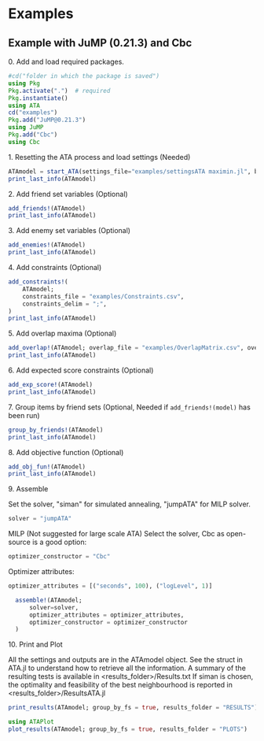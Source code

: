 # Examples

## Example with JuMP (0.21.3) and Cbc

0\. Add and load required packages.
```julia
#cd("folder in which the package is saved")
using Pkg
Pkg.activate(".")  # required
Pkg.instantiate()
using ATA
cd("examples")
Pkg.add("JuMP@0.21.3")
using JuMP
Pkg.add("Cbc")
using Cbc
```

1\. Resetting the ATA process and load settings (Needed)

```julia
ATAmodel = start_ATA(settings_file="examples/settingsATA maximin.jl", bank_file="examples/data/Bank.csv", bank_delim=";")
print_last_info(ATAmodel)
```

2\. Add friend set variables (Optional)

```julia
add_friends!(ATAmodel)
print_last_info(ATAmodel)
```

3\. Add enemy set variables (Optional)

```julia
add_enemies!(ATAmodel)
print_last_info(ATAmodel)
```

4\. Add constraints (Optional)

```julia
add_constraints!(
    ATAmodel;
    constraints_file = "examples/Constraints.csv",
    constraints_delim = ";",
)
print_last_info(ATAmodel)
```

5\. Add overlap maxima (Optional)

```julia
add_overlap!(ATAmodel; overlap_file = "examples/OverlapMatrix.csv", overlap_delim = ";")
print_last_info(ATAmodel)
```

6\. Add expected score constraints (Optional)

```julia
add_exp_score!(ATAmodel)
print_last_info(ATAmodel)
```

7\. Group items by friend sets (Optional, Needed if `add_friends!(model)` has been run)

```julia
group_by_friends!(ATAmodel)
print_last_info(ATAmodel)
```

8\. Add objective function (Optional)

```julia
add_obj_fun!(ATAmodel)
print_last_info(ATAmodel)
```

9\. Assemble

Set the solver, "siman" for simulated annealing, "jumpATA" for MILP solver.
```julia
solver = "jumpATA"
```

MILP (Not suggested for large scale ATA)
Select the solver, Cbc as open-source is a good option:
```julia
optimizer_constructor = "Cbc"
```

Optimizer attributes:
```julia
optimizer_attributes = [("seconds", 100), ("logLevel", 1)]
```

```julia
  assemble!(ATAmodel;
      solver=solver,
      optimizer_attributes = optimizer_attributes,
      optimizer_constructor = optimizer_constructor
  )
```

10\. Print and Plot

All the settings and outputs are in the ATAmodel object.
See the struct in ATA.jl to understand how to retrieve all the information.
A summary of the resulting tests is available in <results_folder>/Results.txt
If siman is chosen, the optimality and feasibility of the best neighbourhood
is reported in <results_folder>/ResultsATA.jl

```julia
print_results(ATAmodel; group_by_fs = true, results_folder = "RESULTS")
```

```julia
using ATAPlot
plot_results(ATAmodel; group_by_fs = true, results_folder = "PLOTS")
```
